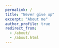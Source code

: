 ```yaml
---
permalink: /
title: "Never give up"
excerpt: "About me"
author_profile: true
redirect_from: 
  - /about/
  - /about.html
---
```

